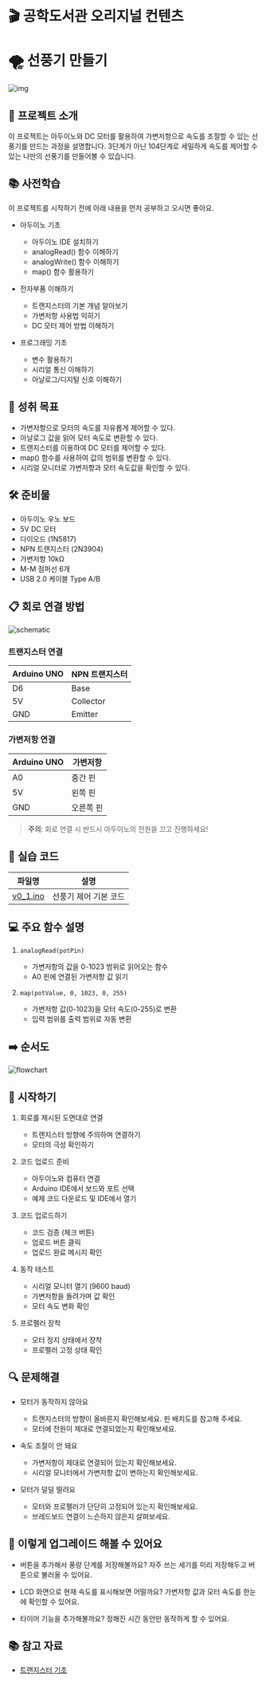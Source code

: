 # 🎬 공학도서관 오리지널 컨텐츠

# 🌪️ 선풍기 만들기

![img](./img/3_Fan_picture.jpg)

## 📝 프로젝트 소개
이 프로젝트는 아두이노와 DC 모터를 활용하여 가변저항으로 속도를 조절할 수 있는 선풍기를 만드는 과정을 설명합니다. 3단계가 아닌 104단계로 세밀하게 속도를 제어할 수 있는 나만의 선풍기를 만들어볼 수 있습니다.

## 📚 사전학습
이 프로젝트를 시작하기 전에 아래 내용을 먼저 공부하고 오시면 좋아요.

- 아두이노 기초
  - 아두이노 IDE 설치하기
  - analogRead() 함수 이해하기
  - analogWrite() 함수 이해하기
  - map() 함수 활용하기

- 전자부품 이해하기
  - 트랜지스터의 기본 개념 알아보기
  - 가변저항 사용법 익히기
  - DC 모터 제어 방법 이해하기

- 프로그래밍 기초
  - 변수 활용하기
  - 시리얼 통신 이해하기
  - 아날로그/디지털 신호 이해하기

## 🎯 성취 목표
- 가변저항으로 모터의 속도를 자유롭게 제어할 수 있다.
- 아날로그 값을 읽어 모터 속도로 변환할 수 있다.
- 트랜지스터를 이용하여 DC 모터를 제어할 수 있다.
- map() 함수를 사용하여 값의 범위를 변환할 수 있다.
- 시리얼 모니터로 가변저항과 모터 속도값을 확인할 수 있다.

## 🛠 준비물
- 아두이노 우노 보드
- 5V DC 모터
- 다이오드 (1N5817)
- NPN 트랜지스터 (2N3904)
- 가변저항 10kΩ
- M-M 점퍼선 6개
- USB 2.0 케이블 Type A/B

## 📋 회로 연결 방법
![schematic](./img/schematic_fritzing.png)

### 트랜지스터 연결
| Arduino UNO | NPN 트랜지스터 |
|------------|----------------|
| D6         | Base          |
| 5V         | Collector     |
| GND        | Emitter       |

### 가변저항 연결
| Arduino UNO | 가변저항 |
|------------|---------|
| A0         | 중간 핀 |
| 5V         | 왼쪽 핀 |
| GND        | 오른쪽 핀 |

> **주의**: 회로 연결 시 반드시 아두이노의 전원을 끄고 진행하세요!

## 💾 실습 코드
| 파일명 | 설명 |
|--------|------|
| [v0_1.ino](./src/v0_1/v0_1.ino) | 선풍기 제어 기본 코드 |

## 💻 주요 함수 설명
1. `analogRead(potPin)`
   - 가변저항의 값을 0-1023 범위로 읽어오는 함수
   - A0 핀에 연결된 가변저항 값 읽기

2. `map(potValue, 0, 1023, 0, 255)`
   - 가변저항 값(0-1023)을 모터 속도(0-255)로 변환
   - 입력 범위를 출력 범위로 자동 변환

## ➡️ 순서도
![flowchart](./img/3_Fan_flowchart.jpg)

## 🚀 시작하기
1. 회로를 제시된 도면대로 연결
   - 트랜지스터 방향에 주의하며 연결하기
   - 모터의 극성 확인하기

2. 코드 업로드 준비
   - 아두이노와 컴퓨터 연결
   - Arduino IDE에서 보드와 포트 선택
   - 예제 코드 다운로드 및 IDE에서 열기

3. 코드 업로드하기
   - 코드 검증 (체크 버튼)
   - 업로드 버튼 클릭
   - 업로드 완료 메시지 확인

4. 동작 테스트
   - 시리얼 모니터 열기 (9600 baud)
   - 가변저항을 돌려가며 값 확인
   - 모터 속도 변화 확인

5. 프로펠러 장착
   - 모터 정지 상태에서 장착
   - 프로펠러 고정 상태 확인

## 🔍 문제해결
- 모터가 동작하지 않아요
  - 트랜지스터의 방향이 올바른지 확인해보세요. 핀 배치도를 참고해 주세요.
  - 모터에 전원이 제대로 연결되었는지 확인해보세요.

- 속도 조절이 안 돼요
  - 가변저항이 제대로 연결되어 있는지 확인해보세요.
  - 시리얼 모니터에서 가변저항 값이 변하는지 확인해보세요.

- 모터가 덜덜 떨려요
  - 모터와 프로펠러가 단단히 고정되어 있는지 확인해보세요.
  - 브레드보드 연결이 느슨하지 않은지 살펴보세요.

## 🌟 이렇게 업그레이드 해볼 수 있어요
- 버튼을 추가해서 풍량 단계를 저장해볼까요?
  자주 쓰는 세기를 미리 저장해두고 버튼으로 불러올 수 있어요.

- LCD 화면으로 현재 속도를 표시해보면 어떨까요?
  가변저항 값과 모터 속도를 한눈에 확인할 수 있어요.

- 타이머 기능을 추가해볼까요?
  정해진 시간 동안만 동작하게 할 수 있어요.

## 📚 참고 자료
- [트랜지스터 기초]()
